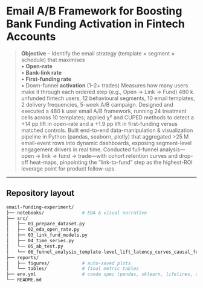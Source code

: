 # Email A/B Framework for Boosting Bank Funding Activation in Fintech Accounts

> **Objective** – Identify the email strategy (template × segment × schedule) that maximises  
>  • **Open-rate**  
>  • **Bank-link rate**  
>  • **First-funding rate**  
>  • Down-funnel **activation** (1–2+ trades) Measures how many users make it through each ordered step (e.g., Open → Link → Fund) 
> 480 k unfunded fintech users, 12 behavioural segments, 10 email templates, 2 delivery frequencies, 5-week A/B campaign.
Designed and executed a 480 k user email A/B framework, running 24 treatment cells across 10 templates; applied χ² and CUPED methods to detect a +14 pp lift in open-rate and a +1.9 pp lift in first-funding versus matched controls. Built end-to-end data-manipulation & visualization pipeline in Python (pandas, seaborn, plotly) that aggregated >25 M email-event rows into dynamic dashboards, exposing segment-level engagement drivers in real time. Conducted full-funnel analysis—open → link → fund → trade—with cohort retention curves and drop-off heat-maps, pinpointing the “link-to-fund” step as the highest-ROI leverage point for product follow-ups.

---

## Repository layout
```bash
email-funding-experiment/
├── notebooks/              # EDA & visual narrative
├── src/
│   ├── 01_prepare_dataset.py
│   ├── 02_eda_open_rate.py
│   ├── 03_link_fund_models.py
│   ├── 04_time_series.py
│   └── 05_ab_test.py
│   └── 06_funnel_analysis_template-level_lift_latency_curves_causal_forest.py 
├── reports/
│   ├── figures/            # auto-saved plots
│   └── tables/             # final metric tables
├── env.yml                 # conda spec (pandas, sklearn, lifelines, causal-lib)
└── README.md
```
